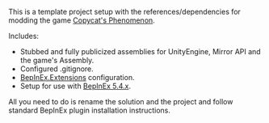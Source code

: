This is a template project setup with the references/dependencies for modding the game [Copycat's Phenomenon](https://gamejolt.com/games/phenomenon/364677). 

Includes:
 - Stubbed and fully publicized assemblies for UnityEngine, Mirror API and the game's Assembly.
 - Configured .gitignore.
 - [BepInEx.Extensions](https://github.com/MapleWheels/BepInEx_Extensions) configuration.
 - Setup for use with [BepInEx 5.4.x](https://github.com/BepInEx/BepInEx).
 
All you need to do is rename the solution and the project and follow standard BepInEx plugin installation instructions.
